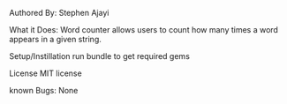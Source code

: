 Authored By:
Stephen Ajayi

What it Does:
Word counter allows users to count how many times a word appears in a given string.

Setup/Instillation
run bundle to get required gems

License
MIT license

known Bugs:
None

